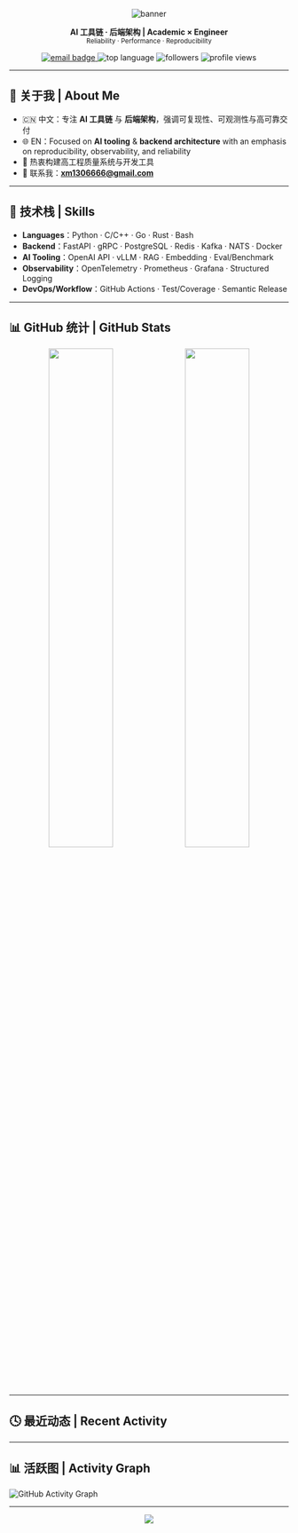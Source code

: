 <!-- Profile README for DestinyDevL | Style: Academic × Engineer -->

<p align="center">
  <img src="https://capsule-render.vercel.app/api?type=waving&color=4b6cb7&height=200&section=header&text=DestinyDevL&fontSize=48&fontAlignY=40&animation=fadeIn" alt="banner" />
</p>

<p align="center">
  <strong>AI 工具链 · 后端架构 | Academic × Engineer</strong><br />
  <sub>Reliability · Performance · Reproducibility</sub>
</p>

<p align="center">
  <a href="mailto:xm1306666@gmail.com">
    <img src="https://img.shields.io/badge/email-xm1306666@gmail.com-blue?style=flat&logo=gmail" alt="email badge" />
  </a>
  <img src="https://img.shields.io/github/languages/top/DestinyDevL/DestinyDevL?style=flat&color=success" alt="top language" />
  <img src="https://img.shields.io/github/followers/DestinyDevL?style=flat&color=yellow" alt="followers" />
  <img src="https://komarev.com/ghpvc/?username=DestinyDevL&style=flat&color=lightgrey" alt="profile views" />
</p>

---

## 👋 关于我 | About Me

- 🇨🇳 中文：专注 **AI 工具链** 与 **后端架构**，强调可复现性、可观测性与高可靠交付  
- 🌐 EN：Focused on **AI tooling** & **backend architecture** with an emphasis on reproducibility, observability, and reliability  
- 🎯 热衷构建高工程质量系统与开发工具  
- 📧 联系我：**xm1306666@gmail.com**

---

## 🧰 技术栈 | Skills

- **Languages**：Python · C/C++ · Go · Rust · Bash  
- **Backend**：FastAPI · gRPC · PostgreSQL · Redis · Kafka · NATS · Docker  
- **AI Tooling**：OpenAI API · vLLM · RAG · Embedding · Eval/Benchmark  
- **Observability**：OpenTelemetry · Prometheus · Grafana · Structured Logging  
- **DevOps/Workflow**：GitHub Actions · Test/Coverage · Semantic Release

---

## 📊 GitHub 统计 | GitHub Stats

<p align="center">
  <img src="https://github-readme-stats.vercel.app/api?username=DestinyDevL&show_icons=true&theme=radical&hide_title=true&hide_rank=true" width="48%" />
  <img src="https://github-readme-stats.vercel.app/api/top-langs/?username=DestinyDevL&layout=compact&theme=radical&hide_title=true" width="48%" />
</p>

---

## 🕓 最近动态 | Recent Activity

<!--START_SECTION:activity-->
<!--END_SECTION:activity-->

<!--（需启用 GitHub Actions。推荐插件：[readme-activity-graph](https://github.com/Ashutosh00710/github-readme-activity-graph)）-->

---

## 📊 活跃图 | Activity Graph

![GitHub Activity Graph](https://github-readme-activity-graph.vercel.app/graph?username=DestinyDevL&theme=react-dark&area=true)

---

<p align="center">
  <img src="https://capsule-render.vercel.app/api?type=waving&color=182848&height=100&section=footer" />
</p>
